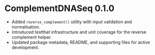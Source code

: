 # ComplementDNASeq 0.1.0

- Added `reverse_complement()` utility with input validation and normalisation.
- Introduced testthat infrastructure and unit coverage for the reverse complement helper.
- Updated package metadata, README, and supporting files for active development.
